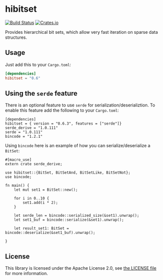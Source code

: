 # hibitset

[![Build Status](https://travis-ci.org/slide-rs/hibitset.svg)](https://travis-ci.org/slide-rs/hibitset)
[![Crates.io](https://img.shields.io/crates/v/hibitset.svg?maxAge=2592000)](https://crates.io/crates/hibitset)

Provides hierarchical bit sets, which allow very fast iteration on
sparse data structures.

## Usage

Just add this to your `Cargo.toml`:

```toml
[dependencies]
hibitset = "0.6"
```

## Using the `serde` feature

There is an optional feature to use `serde` for serialization/deserializtion. To enable this feature add the following to your `Cargo.toml`:

```
[dependencies]
hibitset = { version = "0.6.3", features = ["serde"]}
serde_derive = "1.0.111"
serde = "1.0.111"
bincode = "1.2.1"
```

Using `bincode` here is an example of how you can serialize/deserialize a `BitSet`:

```
#[macro_use]
extern crate serde_derive;

use hibitset::{BitSet, BitSetAnd, BitSetLike, BitSetNot};
use bincode;

fn main() {
    let mut set1 = BitSet::new();

    for i in 0..10 {
        set1.add(i * 2);
    }

    let serde_len = bincode::serialized_size(&set1).unwrap();
    let set1_buf = bincode::serialize(&set1).unwrap();

    let result_set1: BitSet = bincode::deserialize(&set1_buf).unwrap();

}
```

## License

This library is licensed under the Apache License 2.0,
see [the LICENSE file][li] for more information.

[li]: LICENSE

```

```
